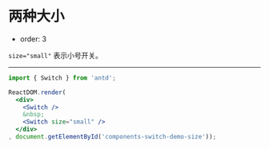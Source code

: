 # 两种大小

- order: 3

`size="small"` 表示小号开关。

---

````jsx
import { Switch } from 'antd';

ReactDOM.render(
  <div>
    <Switch />
    &nbsp;
    <Switch size="small" />
  </div>
, document.getElementById('components-switch-demo-size'));
````
